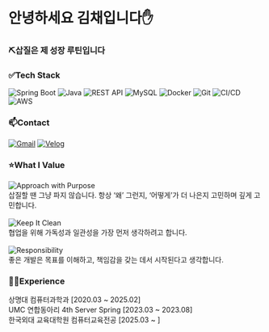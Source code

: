 #  안녕하세요 김채입니다✋
### ⛏️삽질은 제 성장 루틴입니다

### ✅Tech Stack

![Spring Boot](https://img.shields.io/badge/Spring_Boot-6DB33F?style=flat-square&logo=springboot&logoColor=white)
![Java](https://img.shields.io/badge/Java-007396?style=flat-square&logo=openjdk&logoColor=white)
![REST API](https://img.shields.io/badge/REST_API-005571?style=flat-square)
![MySQL](https://img.shields.io/badge/MySQL-4479A1?style=flat-square&logo=mysql&logoColor=white)
![Docker](https://img.shields.io/badge/Docker-2496ED?style=flat-square&logo=docker&logoColor=white)
![Git](https://img.shields.io/badge/Git-F05032?style=flat-square&logo=git&logoColor=white)
![CI/CD](https://img.shields.io/badge/CI/CD-AEC3B0?style=flat-square&logo=githubactions&logoColor=black)
![AWS](https://img.shields.io/badge/AWS-232F3E?style=flat-square&logo=amazonaws&logoColor=white)


### 📫Contact
[![Gmail](https://img.shields.io/badge/Gmail-pink5465y@gmail.com-D14836?style=flat-square&logo=gmail&logoColor=white)](mailto:pink5465y@gmail.com)
[![Velog](https://img.shields.io/badge/Velog-yeon22.log-20c997?style=flat-square&logo=velog&logoColor=white)](https://velog.io/@yeon22/posts)
<br>
### ⭐What I Value
![Approach with Purpose](https://img.shields.io/badge/Approach_with_Purpose-555555) <br>
삽질할 땐 그냥 파지 않습니다. 항상 ‘왜’ 그런지, ‘어떻게’가 더 나은지 고민하며 깊게 고민합니다.
<br>
<br>
![Keep It Clean](https://img.shields.io/badge/Clean_Code_is_Kindness-555555) <br>
협업을 위해 가독성과 일관성을 가장 먼저 생각하려고 합니다.
<br>
<br>
![Responsibility](https://img.shields.io/badge/Responsibility_Makes_Service-555555) <br>
좋은 개발은 목표를 이해하고, 책임감을 갖는 데서 시작된다고 생각합니다.
<br>
### 👩‍💻Experience
상명대 컴퓨터과학과 [2020.03 ~ 2025.02] <br>
UMC 연합동아리 4th Server Spring [2023.03 ~ 2023.08] <br>
한국외대 교육대학원 컴퓨터교육전공 [2025.03 ~ ]

